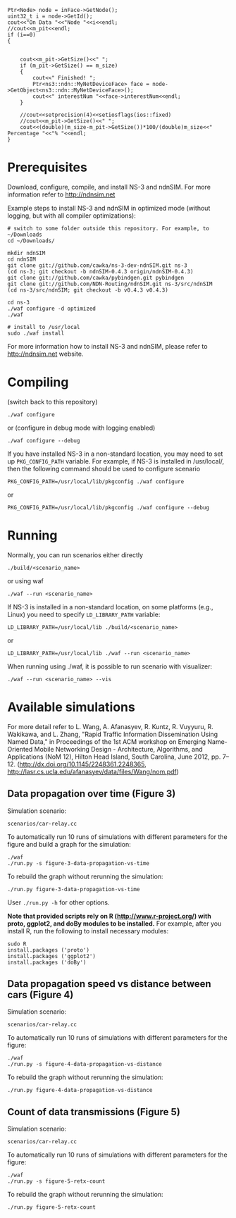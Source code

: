     Ptr<Node> node = inFace->GetNode();
    uint32_t i = node->GetId();
    cout<<"On Data "<<"Node "<<i<<endl;
    //cout<<m_pit<<endl;
    if (i==0)
    {   


        cout<<m_pit->GetSize()<<" ";
        if (m_pit->GetSize() == m_size)
        {
            cout<<" Finished! ";
            Ptr<ns3::ndn::MyNetDeviceFace> face = node->GetObject<ns3::ndn::MyNetDeviceFace>();
            cout<<" interestNum "<<face->interestNum<<endl;
        }

        //cout<<setprecision(4)<<setiosflags(ios::fixed)
        //cout<<m_pit->GetSize()<<" ";
        cout<<(double)(m_size-m_pit->GetSize())*100/(double)m_size<<" Percentage "<<"% "<<endl;
    }



Prerequisites
=============

Download, configure, compile, and install NS-3 and ndnSIM. For more information refer to http://ndnsim.net 

Example steps to install NS-3 and ndnSIM in optimized mode (without logging, but with all compiler optimizations):

	# switch to some folder outside this repository. For example, to ~/Downloads
	cd ~/Downloads/

    mkdir ndnSIM
    cd ndnSIM
    git clone git://github.com/cawka/ns-3-dev-ndnSIM.git ns-3
    (cd ns-3; git checkout -b ndnSIM-0.4.3 origin/ndnSIM-0.4.3)
    git clone git://github.com/cawka/pybindgen.git pybindgen
    git clone git://github.com/NDN-Routing/ndnSIM.git ns-3/src/ndnSIM
    (cd ns-3/src/ndnSIM; git checkout -b v0.4.3 v0.4.3)

    cd ns-3
    ./waf configure -d optimized
    ./waf

    # install to /usr/local
    sudo ./waf install

For more information how to install NS-3 and ndnSIM, please refer to http://ndnsim.net website.

Compiling
=========

(switch back to this repository)

``./waf configure``

or (configure in debug mode with logging enabled)

``./waf configure --debug``

If you have installed NS-3 in a non-standard location, you may need to set up ``PKG_CONFIG_PATH`` variable.
For example, if NS-3 is installed in /usr/local/, then the following command should be used to
configure scenario

``PKG_CONFIG_PATH=/usr/local/lib/pkgconfig ./waf configure``

or

``PKG_CONFIG_PATH=/usr/local/lib/pkgconfig ./waf configure --debug``

Running
=======

Normally, you can run scenarios either directly

``./build/<scenario_name>``

or using waf

``./waf --run <scenario_name>``

If NS-3 is installed in a non-standard location, on some platforms (e.g., Linux) you need to specify ``LD_LIBRARY_PATH`` variable:

``LD_LIBRARY_PATH=/usr/local/lib ./build/<scenario_name>``

or

``LD_LIBRARY_PATH=/usr/local/lib ./waf --run <scenario_name>``


When running using ./waf, it is possible to run scenario with visualizer:

``./waf --run <scenario_name> --vis``


Available simulations
=====================

For more detail refer to L. Wang, A. Afanasyev, R. Kuntz, R. Vuyyuru, R. Wakikawa, and L. Zhang, "Rapid Traffic Information Dissemination Using Named Data," in Proceedings of the 1st ACM workshop on Emerging Name-Oriented Mobile Networking Design - Architecture, Algorithms, and Applications (NoM 12), Hilton Head Island, South Carolina, June 2012, pp. 7–12. (http://dx.doi.org/10.1145/2248361.2248365, http://lasr.cs.ucla.edu/afanasyev/data/files/Wang/nom.pdf)

## Data propagation over time (Figure 3)

Simulation scenario:

    scenarios/car-relay.cc

To automatically run 10 runs of simulations with different parameters for the figure and build a graph for the simulation:

    ./waf
    ./run.py -s figure-3-data-propagation-vs-time

To rebuild the graph without rerunning the simulation:

    ./run.py figure-3-data-propagation-vs-time

User ``./run.py -h`` for other options.

**Note that provided scripts rely on R (http://www.r-project.org/) with proto, ggplot2, and doBy modules to be installed.**  For example, after you install R, run the following to install necessary modules:

    sudo R
    install.packages ('proto')
    install.packages ('ggplot2')
    install.packages ('doBy')


## Data propagation speed vs distance between cars (Figure 4)

Simulation scenario:

    scenarios/car-relay.cc

To automatically run 10 runs of simulations with different parameters for the figure:

    ./waf
    ./run.py -s figure-4-data-propagation-vs-distance

To rebuild the graph without rerunning the simulation:

    ./run.py figure-4-data-propagation-vs-distance

## Count of data transmissions (Figure 5)

Simulation scenario:

    scenarios/car-relay.cc

To automatically run 10 runs of simulations with different parameters for the figure:

    ./waf
    ./run.py -s figure-5-retx-count

To rebuild the graph without rerunning the simulation:

    ./run.py figure-5-retx-count
